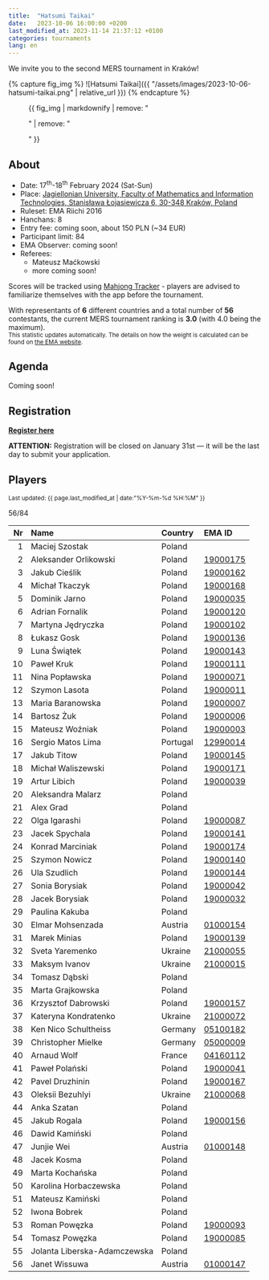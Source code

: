 ```yaml
---
title:  "Hatsumi Taikai"
date:   2023-10-06 16:00:00 +0200
last_modified_at: 2023-11-14 21:37:12 +0100
categories: tournaments
lang: en
---
```


We invite you to the second MERS tournament in Kraków!

{% capture fig_img %}
![Hatsumi Taikai]({{ "/assets/images/2023-10-06-hatsumi-taikai.png" | relative_url }})
{% endcapture %}

<figure>
  {{ fig_img | markdownify | remove: "<p>" | remove: "</p>" }}
</figure>

## About

* Date: 17<sup>th</sup>-18<sup>th</sup> February 2024 (Sat-Sun)
* Place: [Jagiellonian University, Faculty of Mathematics and Information Technologies, Stanisława Łojasiewicza 6, 30-348 Kraków, Poland](https://goo.gl/maps/izBiryMK8gM9GpQd6)
* Ruleset: EMA Riichi 2016
* Hanchans: 8
* Entry fee: coming soon, about 150 PLN (~34 EUR)
* Participant limit: 84
* EMA Observer: coming soon!
* Referees:
  - Mateusz Maćkowski
  - more coming soon!

Scores will be tracked using [Mahjong Tracker](https://mahjongtracker.com/) - players are advised to familiarize
themselves with the app before the tournament.

With representants of **6** different countries and a total number of **56** contestants, the current MERS tournament ranking is **3.0** (with 4.0 being the maximum).\
<small>This statistic updates automatically. The details on how the weight is calculated can be found on [the EMA website](http://mahjong-europe.org/ranking/Basicsranking.html).</small>

## Agenda

Coming soon!

## Registration

**[Register here](https://forms.gle/Q9MxGdNQU1fJbf746)**

**ATTENTION:** Registration will be closed on January 31st &mdash; it will be the last day to submit your application.

## Players

<small>Last updated: {{ page.last_modified_at | date:"%Y-%m-%d %H:%M" }}</small>

<div class="progress" style="margin-bottom: 0.5em">
	<div
		class="progress-bar progress-bar-striped"
		role="progressbar"
		style="width: calc(100%*56/84);"
		aria-valuenow="56"
		aria-valuemin="0"
		aria-valuemax="84">
		56/84
	</div>
</div>

<div id="biggus-tablus" markdown="block">

| Nr | Name                                     | Country              | EMA ID                                                              |
|---:|:-----------------------------------------|:---------------------|:--------------------------------------------------------------------|
|  1 | Maciej Szostak                           | Poland               |                                                                     |
|  2 | Aleksander Orlikowski                    | Poland               | [19000175](http://mahjong-europe.org/ranking/Players/19000175.html) |
|  3 | Jakub Cieślik                            | Poland               | [19000162](http://mahjong-europe.org/ranking/Players/19000162.html) |
|  4 | Michał Tkaczyk                           | Poland               | [19000168](http://mahjong-europe.org/ranking/Players/19000168.html) |
|  5 | Dominik Jarno                            | Poland               | [19000035](http://mahjong-europe.org/ranking/Players/19000035.html) |
|  6 | Adrian Fornalik                          | Poland               | [19000120](http://mahjong-europe.org/ranking/Players/19000120.html) |
|  7 | Martyna Jędryczka                        | Poland               | [19000102](http://mahjong-europe.org/ranking/Players/19000102.html) |
|  8 | Łukasz Gosk                              | Poland               | [19000136](http://mahjong-europe.org/ranking/Players/19000136.html) |
|  9 | Luna Świątek                             | Poland               | [19000143](http://mahjong-europe.org/ranking/Players/19000143.html) |
| 10 | Paweł Kruk                               | Poland               | [19000111](http://mahjong-europe.org/ranking/Players/19000111.html) |
| 11 | Nina Popławska                           | Poland               | [19000071](http://mahjong-europe.org/ranking/Players/19000071.html) |
| 12 | Szymon Lasota                            | Poland               | [19000011](http://mahjong-europe.org/ranking/Players/19000011.html) |
| 13 | Maria Baranowska                         | Poland               | [19000007](http://mahjong-europe.org/ranking/Players/19000007.html) |
| 14 | Bartosz Żuk                              | Poland               | [19000006](http://mahjong-europe.org/ranking/Players/19000006.html) |
| 15 | Mateusz Woźniak                          | Poland               | [19000003](http://mahjong-europe.org/ranking/Players/19000003.html) |
| 16 | Sergio Matos Lima                        | Portugal             | [12990014](http://mahjong-europe.org/ranking/Players/12990014.html) |
| 17 | Jakub Titow                              | Poland               | [19000145](http://mahjong-europe.org/ranking/Players/19000145.html) |
| 18 | Michał Waliszewski                       | Poland               | [19000171](http://mahjong-europe.org/ranking/Players/19000171.html) |
| 19 | Artur Libich                             | Poland               | [19000039](http://mahjong-europe.org/ranking/Players/19000039.html) |
| 20 | Aleksandra Malarz                        | Poland               |                                                                     |
| 21 | Alex Grad                                | Poland               |                                                                     |
| 22 | Olga Igarashi                            | Poland               | [19000087](http://mahjong-europe.org/ranking/Players/19000087.html) |
| 23 | Jacek Spychala                           | Poland               | [19000141](http://mahjong-europe.org/ranking/Players/19000141.html) |
| 24 | Konrad Marciniak                         | Poland               | [19000174](http://mahjong-europe.org/ranking/Players/19000174.html) |
| 25 | Szymon Nowicz                            | Poland               | [19000140](http://mahjong-europe.org/ranking/Players/19000140.html) |
| 26 | Ula Szudlich                             | Poland               | [19000144](http://mahjong-europe.org/ranking/Players/19000144.html) |
| 27 | Sonia Borysiak                           | Poland               | [19000042](http://mahjong-europe.org/ranking/Players/19000042.html) |
| 28 | Jacek Borysiak                           | Poland               | [19000032](http://mahjong-europe.org/ranking/Players/19000032.html) |
| 29 | Paulina Kakuba                           | Poland               |                                                                     |
| 30 | Elmar Mohsenzada                         | Austria              | [01000154](http://mahjong-europe.org/ranking/Players/01000154.html) |
| 31 | Marek Minias                             | Poland               | [19000139](http://mahjong-europe.org/ranking/Players/19000139.html) |
| 32 | Sveta Yaremenko                          | Ukraine              | [21000055](http://mahjong-europe.org/ranking/Players/21000055.html) |
| 33 | Maksym Ivanov                            | Ukraine              | [21000015](http://mahjong-europe.org/ranking/Players/21000015.html) |
| 34 | Tomasz Dąbski                            | Poland               |                                                                     |
| 35 | Marta Grajkowska                         | Poland               |                                                                     |
| 36 | Krzysztof Dabrowski                      | Poland               | [19000157](http://mahjong-europe.org/ranking/Players/19000157.html) |
| 37 | Kateryna Kondratenko                     | Ukraine              | [21000072](http://mahjong-europe.org/ranking/Players/21000072.html) |
| 38 | Ken Nico Schultheiss                     | Germany              | [05100182](http://mahjong-europe.org/ranking/Players/05100182.html) |
| 39 | Christopher Mielke                       | Germany              | [05000009](http://mahjong-europe.org/ranking/Players/05000009.html) |
| 40 | Arnaud Wolf                              | France               | [04160112](http://mahjong-europe.org/ranking/Players/04160112.html) |
| 41 | Paweł Polański                           | Poland               | [19000041](http://mahjong-europe.org/ranking/Players/19000041.html) |
| 42 | Pavel Druzhinin                          | Poland               | [19000167](http://mahjong-europe.org/ranking/Players/19000167.html) |
| 43 | Oleksii Bezuhlyi                         | Ukraine              | [21000068](http://mahjong-europe.org/ranking/Players/21000068.html) |
| 44 | Anka Szatan                              | Poland               |                                                                     |
| 45 | Jakub Rogala                             | Poland               | [19000156](http://mahjong-europe.org/ranking/Players/19000156.html) |
| 46 | Dawid Kamiński                           | Poland               |                                                                     |
| 47 | Junjie Wei                               | Austria              | [01000148](http://mahjong-europe.org/ranking/Players/01000148.html) |
| 48 | Jacek Kosma                              | Poland               |                                                                     |
| 49 | Marta Kochańska                          | Poland               |                                                                     |
| 50 | Karolina Horbaczewska                    | Poland               |                                                                     |
| 51 | Mateusz Kamiński                         | Poland               |                                                                     |
| 52 | Iwona Bobrek                             | Poland               |                                                                     |
| 53 | Roman Powęzka                            | Poland               | [19000093](http://mahjong-europe.org/ranking/Players/19000093.html) |
| 54 | Tomasz Powęzka                           | Poland               | [19000085](http://mahjong-europe.org/ranking/Players/19000085.html) |
| 55 | Jolanta Liberska-Adamczewska             | Poland               |                                                                     |
| 56 | Janet Wissuwa                            | Austria              | [01000147](http://mahjong-europe.org/ranking/Players/01000147.html) |

</div>